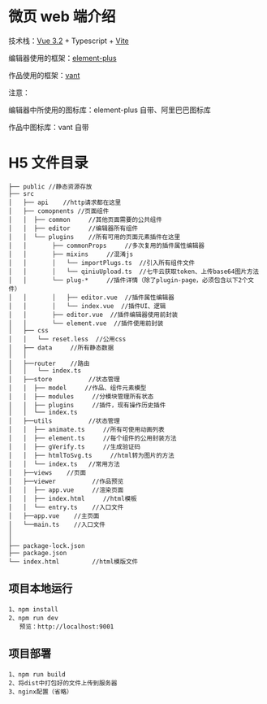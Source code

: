 # 微页 web 端介绍

技术栈：[Vue 3.2](https://v3.cn.vuejs.org/) + Typescript + [Vite](https://www.vitejs.net/)

编辑器使用的框架：[element-plus](https://element-plus.gitee.io/zh-CN/)

作品使用的框架：[vant](https://vant-contrib.gitee.io/vant/v3/#/zh-CN)

注意：

编辑器中所使用的图标库：element-plus 自带、阿里巴巴图标库

作品中图标库：vant 自带

# H5 文件目录

```
├── public //静态资源存放
├── src
│   ├── api    //http请求都在这里
│   ├── comopnents //页面组件
│   │  ├── common     //其他页面需要的公共组件
│   │  ├── editor     //编辑器所有组件
│   │  └── plugins    //所有可用的页面元素插件在这里
│   │       ├── commonProps     //多次复用的插件属性编辑器
│   │       ├── mixins     //混淆js
│   │       │   └── importPlugs.ts  //引入所有组件文件
│   │       │   └── qiniuUpload.ts  //七牛云获取token、上传base64图片方法
│   │       └── plug-*     //插件详情（除了plugin-page，必须包含以下2个文件）
│   │       │   ├── editor.vue  //插件属性编辑器
│   │       │   └── index.vue  //插件UI、逻辑
│   │       ├── editor.vue  //插件编辑器使用前封装
│   │       └── element.vue  //插件使用前封装
│   ├── css
│   │   └── reset.less  //公用css
│   ├── data     //所有静态数据
│   │
│   ├──router    //路由
│   │   └── index.ts
│   ├──store          //状态管理
│   │  ├── model     //作品、组件元素模型
│   │  ├── modules     //分模块管理所有状态
│   │  ├── plugins     //插件，现有操作历史插件
│   │  └── index.ts
│   ├──utils          //状态管理
│   │  ├── animate.ts     //所有可使用动画列表
│   │  ├── element.ts     //每个组件的公用封装方法
│   │  ├── gVerify.ts     //生成验证码
│   │  ├── htmlToSvg.ts     //html转为图片的方法
│   │  └── index.ts   //常用方法
│   ├──views    //页面
│   ├──viewer          //作品预览
│   │  ├── app.vue     //渲染页面
│   │  ├── index.html     //html模板
│   │  └── entry.ts    //入口文件
│   ├──app.vue    //主页面
│   └──main.ts    //入口文件
│
│
├── package-lock.json
├── package.json
└── index.html         //html模版文件
```

## 项目本地运行

```
1、npm install
2、npm run dev
   预览：http://localhost:9001
```

## 项目部署

```
1、npm run build
2、将dist中打包好的文件上传到服务器
3、nginx配置（省略）
```
